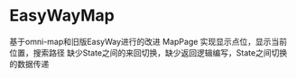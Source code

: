 # EasyWayMap
基于omni-map和旧版EasyWay进行的改进
MapPage
实现显示点位，显示当前位置，搜索路径
缺少State之间的来回切换，缺少返回逻辑编写，State之间切换的数据传递
